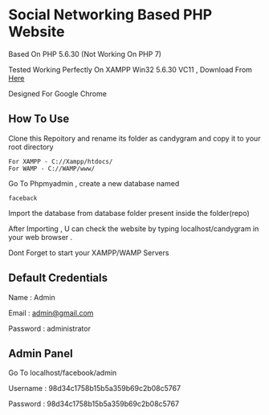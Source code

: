 # Social Networking Based PHP Website

Based On PHP 5.6.30 (Not Working On PHP 7)

Tested Working Perfectly On XAMPP Win32 5.6.30 VC11 , Download From [Here](https://www.apachefriends.org/xampp-files/5.6.30/xampp-win32-5.6.30-0-VC11-installer.exe)

Designed For Google Chrome

## How To Use

Clone this Repoitory and rename its folder as candygram and copy it to your root directory

```
For XAMPP - C://Xampp/htdocs/ 
For WAMP - C://WAMP/www/
```
Go To Phpmyadmin , create a new database named 

```
faceback
``` 

Import the database from database folder present inside the folder(repo)

After Importing , U can check the website by typing localhost/candygram in your web browser .

Dont Forget to start your XAMPP/WAMP Servers

## Default Credentials

Name : Admin

Email : admin@gmail.com

Password : administrator


## Admin Panel

Go To localhost/facebook/admin

Username : 98d34c1758b15b5a359b69c2b08c5767

Password : 98d34c1758b15b5a359b69c2b08c5767

